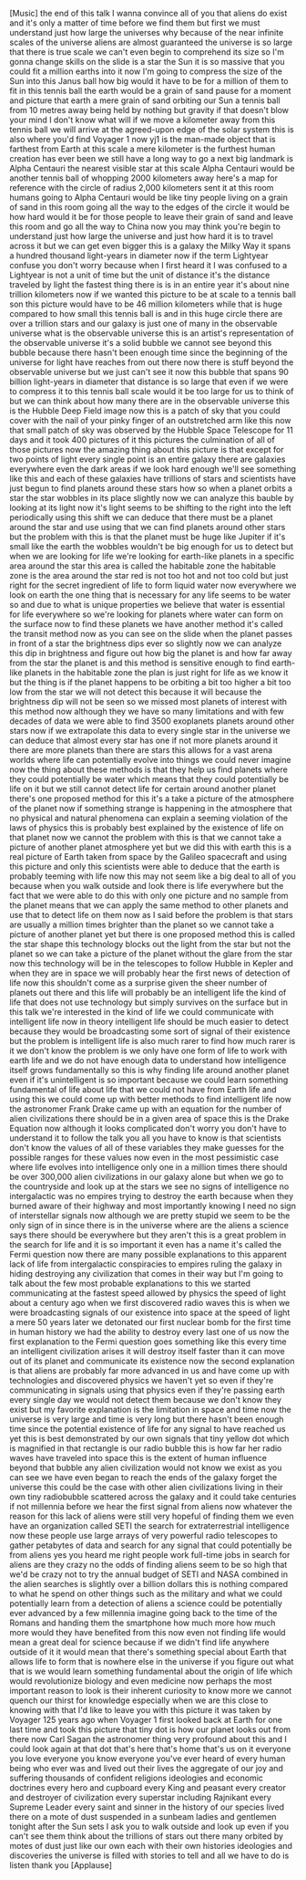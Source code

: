 
[Music]
the end of this talk I wanna convince
all of you that aliens do exist and it&#39;s
only a matter of time before we find
them but first we must understand just
how large the universes why because of
the near infinite scales of the universe
aliens are almost guaranteed the
universe is so large that there is true
scale we can&#39;t even begin to comprehend
its size so I&#39;m gonna change skills on
the slide is a star the Sun it is so
massive that you could fit a million
earths into it now I&#39;m going to compress
the size of the Sun into this Janus ball
how big would it have to be for a
million of them to fit in this tennis
ball the earth would be a grain of sand
pause for a moment and picture that
earth a mere grain of sand orbiting our
Sun a tennis ball from 10 metres away
being held by nothing but gravity if
that doesn&#39;t blow your mind I don&#39;t know
what will if we move a kilometer away
from this tennis ball we will arrive at
the agreed-upon edge of the solar system
this is also where you&#39;d find Voyager 1
now yj1
is the man-made object that is farthest
from Earth at this scale a mere
kilometer is the furthest human creation
has ever been we still have a long way
to go a next big landmark is Alpha
Centauri the nearest visible star at
this scale Alpha Centauri would be
another tennis ball of whopping 2000
kilometers away here&#39;s a map for
reference with the circle of radius
2,000 kilometers
sent it at this room humans going to
Alpha Centauri would be like tiny people
living on a grain of sand in this room
going all the way to the edges of the
circle it would be how hard would it be
for those people to leave their grain of
sand and leave this room and go all the
way to China now you may think you&#39;re
begin to understand just how large the
universe
and just how hard it is to travel across
it but we can get even bigger this is a
galaxy the Milky Way it spans a hundred
thousand light-years in diameter
now if the term Lightyear confuse you
don&#39;t worry because when I first heard
it I was confused to a Lightyear is not
a unit of time but the unit of distance
it&#39;s the distance traveled by light the
fastest thing there is is in an entire
year
it&#39;s about nine trillion kilometers now
if we wanted this picture to be at scale
to a tennis ball son this picture would
have to be 46 million kilometers while
that is huge compared to how small this
tennis ball is and in this huge circle
there are over a trillion stars and our
galaxy is just one of many in the
observable universe
what is the observable universe this is
an artist&#39;s representation of the
observable universe it&#39;s a solid bubble
we cannot see beyond this bubble because
there hasn&#39;t been enough time since the
beginning of the universe for light have
reaches from out there now there is
stuff beyond the observable universe but
we just can&#39;t see it now this bubble
that spans 90 billion light-years in
diameter that distance is so large that
even if we were to compress it to this
tennis ball scale would it be too large
for us to think of but we can think
about how many there are in the
observable universe this is the Hubble
Deep Field image now this is a patch of
sky that you could cover with the nail
of your pinky finger of an outstretched
arm like this
now that small patch of sky was observed
by the Hubble Space Telescope for 11
days and it took 400 pictures of it this
pictures the culmination of all of those
pictures now the amazing thing about
this picture is that except for two
points of light every single point is an
entire galaxy there are galaxies
everywhere even the dark areas if we
look hard enough
we&#39;ll see something like this and each
of these galaxies have trillions of
stars and scientists have just begun to
find planets around these stars how so
when a planet orbits a star the star
wobbles in its place slightly now we can
analyze this bauble by looking at its
light now it&#39;s light seems to be
shifting to the right into the left
periodically using this shift we can
deduce that there must be a planet
around the star and use using that we
can find planets around other stars but
the problem with this is that the planet
must be huge like Jupiter if it&#39;s small
like the earth the wobbles wouldn&#39;t be
big enough for us to detect but when we
are looking for life we&#39;re looking for
earth-like planets in a specific area
around the star this area is called the
habitable zone the habitable zone is the
area around the star red is not too hot
and not too cold but just right for the
secret ingredient of life to form liquid
water now everywhere we look on earth
the one thing that is necessary for any
life seems to be water so and due to
what is unique properties we believe
that water is essential for life
everywhere so we&#39;re looking for planets
where water can form on the surface now
to find these planets we have another
method it&#39;s called the transit method
now as you can see on the slide when the
planet passes in front of a star the
brightness dips ever so slightly now we
can analyze this dip in brightness and
figure out how big the planet is and how
far away from the star the planet is and
this method is sensitive enough to find
earth-like planets in the habitable zone
the plan is just right for life as we
know it but the thing is if the planet
happens to be orbiting a bit too higher
a bit too low from the star we will not
detect this because it will because the
brightness dip will not be seen so we
missed most planets of interest with
this method now although they we have so
many limitations and with
few decades of data we were able to find
3500 exoplanets planets around other
stars now if we extrapolate this data to
every single star in the universe we can
deduce that almost every star has one if
not more planets around it
there are more planets than there are
stars this allows for a vast arena
worlds where life can potentially evolve
into things we could never imagine now
the thing about these methods is that
they help us find planets where they
could potentially be water which means
that they could potentially be life on
it but we still cannot detect life for
certain around another planet there&#39;s
one proposed method for this it&#39;s a take
a picture of the atmosphere of the
planet now if something strange is
happening in the atmosphere that no
physical and natural phenomena can
explain a seeming violation of the laws
of physics this is probably best
explained by the existence of life on
that planet now we cannot the problem
with this is that we cannot take a
picture of another planet atmosphere yet
but we did this with earth this is a
real picture of Earth taken from space
by the Galileo spacecraft and using this
picture and only this scientists were
able to deduce that the earth is
probably teeming with life now this may
not seem like a big deal to all of you
because when you walk outside and look
there is life everywhere but the fact
that we were able to do this with only
one picture and no sample from the
planet means that we can apply the same
method to other planets and use that to
detect life on them now
as I said before the problem is that
stars are usually a million times
brighter than the planet so we cannot
take a picture of another planet yet but
there is one proposed method this is
called the star shape this technology
blocks out the light from the star but
not the planet so we can take a picture
of the planet without the glare from the
star now this technology will be in the
telescopes to follow Hubble in Kepler
and when they are in space
we will probably hear the first news of
detection of life now this shouldn&#39;t
come as a surprise given the sheer
number of planets out there and this
life will probably be an intelligent
life the kind of life that does not use
technology but simply survives on the
surface but in this talk we&#39;re
interested in the kind of life we could
communicate with intelligent life now in
theory intelligent life should be much
easier to detect because they would be
broadcasting some sort of signal of
their existence but the problem is
intelligent life is also much rarer to
find how much rarer is it we don&#39;t know
the problem is we only have one form of
life to work with earth life and we do
not have enough data to understand how
intelligence itself grows fundamentally
so this is why finding life around
another planet even if it&#39;s
unintelligent is so important because we
could learn something fundamental of
life about life that we could not have
from Earth life and using this we could
come up with better methods to find
intelligent life now the astronomer
Frank Drake came up with an equation for
the number of alien civilizations there
should be in a given area of space this
is the Drake Equation now although it
looks complicated don&#39;t worry you don&#39;t
have to understand it to follow the talk
you all you have to know is that
scientists don&#39;t know the values of all
of these variables they make guesses for
the possible ranges for these values now
even in the most pessimistic case where
life evolves into intelligence only one
in a million times there should be over
300,000 alien civilizations in our
galaxy alone but when we go to the
countryside and look up at the stars we
see no signs of intelligence no
intergalactic was no empires trying to
destroy the earth because when they
burned aware of their highway and most
importantly knowing I need no sign of
interstellar signals now although we are
pretty stupid we seem to be the only
sign of in
since there is in the universe where are
the aliens a science says there should
be everywhere but they aren&#39;t this is a
great problem in the search for life and
it is so important it even has a name
it&#39;s called the Fermi question now there
are many possible explanations to this
apparent lack of life from intergalactic
conspiracies to empires ruling the
galaxy in hiding destroying any
civilization that comes in their way but
I&#39;m going to talk about the few most
probable explanations to this we started
communicating at the fastest speed
allowed by physics the speed of light
about a century ago when we first
discovered radio waves this is when we
were broadcasting signals of our
existence into space at the speed of
light a mere 50 years later we detonated
our first nuclear bomb for the first
time in human history we had the ability
to destroy every last one of us now the
first explanation to the Fermi question
goes something like this every time an
intelligent civilization arises it will
destroy itself faster than it can move
out of its planet and communicate its
existence
now the second explanation is that
aliens are probably far more advanced in
us and have come up with technologies
and discovered physics we haven&#39;t yet so
even if they&#39;re communicating in signals
using that physics even if they&#39;re
passing earth every single day we would
not detect them because we don&#39;t know
they exist but my favorite explanation
is the limitation in space and time now
the universe is very large and time is
very long but there hasn&#39;t been enough
time since the potential existence of
life for any signal to have reached us
yet this is best demonstrated by our own
signals that tiny yellow dot which is
magnified in that rectangle is our radio
bubble this is how far her radio waves
have traveled into space this is the
extent of human influence beyond that
bubble any alien civilization would not
know we exist
as you can see we have
even began to reach the ends of the
galaxy forget the universe this could be
the case with other alien civilizations
living in their own tiny radiobubble
scattered across the galaxy and it could
take centuries if not millennia before
we hear the first signal from aliens now
whatever the reason for this lack of
aliens were still very hopeful of
finding them we even have an
organization called SETI the search for
extraterrestrial intelligence now these
people use large arrays of very powerful
radio telescopes to gather petabytes of
data and search for any signal that
could potentially be from aliens yes you
heard me right people work full-time
jobs in search for aliens are they crazy
no the odds of finding aliens seem to be
so high that we&#39;d be crazy not to try
the annual budget of SETI and NASA
combined in the alien searches is
slightly over a billion dollars this is
nothing compared to what he spend on
other things such as the military and
what we could potentially learn from a
detection of aliens a science could be
potentially ever advanced by a few
millennia imagine going back to the time
of the Romans and handing them the
smartphone how much more how much more
would they have benefited from this now
even not finding life would mean a great
deal for science because if we didn&#39;t
find life anywhere outside of it it
would mean that there&#39;s something
special about Earth that allows life to
form that is nowhere else in the
universe if you figure out what that is
we would learn something fundamental
about the origin of life which would
revolutionize biology and even medicine
now perhaps the most important reason to
look is their inherent curiosity to know
more
we cannot quench our thirst for
knowledge especially when we are this
close to knowing with that I&#39;d like to
leave you with this picture
it was taken by Voyager 125 years ago
when Voyager 1 first looked back at
Earth for one last time and took this
picture that tiny dot is how our planet
looks out from there now Carl Sagan the
astronomer
thing very profound about this and I
could look again at that dot that&#39;s here
that&#39;s home that&#39;s us on it everyone you
love everyone you know everyone you&#39;ve
ever heard of every human being who ever
was and lived out their lives the
aggregate of our joy and suffering
thousands of confident religions
ideologies and economic doctrines every
hero and cupboard every King and peasant
every creator and destroyer of
civilization every superstar including
Rajnikant every Supreme Leader every
saint and sinner in the history of our
species lived there on a mote of dust
suspended in a sunbeam ladies and
gentlemen tonight after the Sun sets I
ask you to walk outside and look up even
if you can&#39;t see them
think about the trillions of stars out
there many orbited by motes of dust just
like our own each with their own
histories ideologies and discoveries the
universe is filled with stories to tell
and all we have to do is listen thank
you
[Applause]

